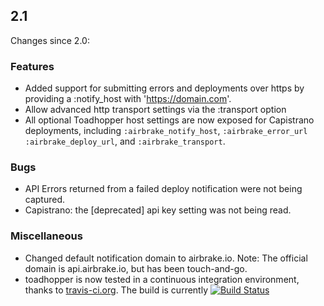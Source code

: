 ## 2.1

Changes since 2.0:

### Features

  * Added support for submitting errors and deployments over https by providing a :notify_host with 'https://domain.com'.
  * Allow advanced http transport settings via the :transport option
  * All optional Toadhopper host settings are now exposed for Capistrano
    deployments, including `:airbrake_notify_host`, `:airbrake_error_url`
    `:airbrake_deploy_url`, and `:airbrake_transport`.

### Bugs

  * API Errors returned from a failed deploy notification were not being captured.
  * Capistrano: the [deprecated] api key setting was not being read.

### Miscellaneous

  * Changed default notification domain to airbrake.io.  Note: The official domain is api.airbrake.io, but has been touch-and-go.
  * toadhopper is now tested in a continuous integration environment, thanks to [travis-ci.org](http://travis-ci.org/).
    The build is currently
    [![Build Status](https://secure.travis-ci.org/toolmantim/toadhopper.png)](http://travis-ci.org/toolmantim/toadhopper)